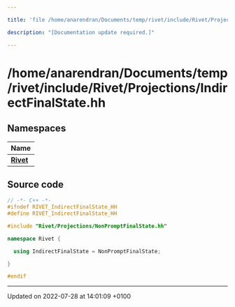 ```yaml
---

title: 'file /home/anarendran/Documents/temp/rivet/include/Rivet/Projections/IndirectFinalState.hh'

description: "[Documentation update required.]"

---
```


# /home/anarendran/Documents/temp/rivet/include/Rivet/Projections/IndirectFinalState.hh



## Namespaces

| Name           |
| -------------- |
| **[Rivet](http://example.org/namespaces/namespacerivet/)**  |




## Source code

```cpp
// -*- C++ -*-
#ifndef RIVET_IndirectFinalState_HH
#define RIVET_IndirectFinalState_HH

#include "Rivet/Projections/NonPromptFinalState.hh"

namespace Rivet {

  using IndirectFinalState = NonPromptFinalState;

}

#endif
```


-------------------------------

Updated on 2022-07-28 at 14:01:09 +0100
